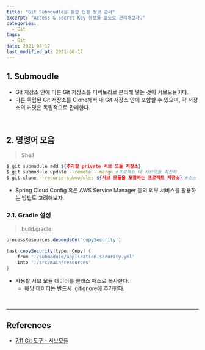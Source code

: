 ```yaml
---
title: "Git Submoudle을 통한 민감 정보 관리"
excerpt: "Access & Secret Key 정보를 별도로 관리해보자."
categories:
  - Git
tags:
  - Git
date: 2021-08-17
last_modified_at: 2021-08-17
---
```


## 1. Submoudle

* Git 저장소 안에 다른 Git 저장소를 디렉토리로 분리해 넣는 것이 서브모듈이다.
* 다른 독립된 Git 저장소를 Clone해서 내 Git 저장소 안에 포함할 수 있으며, 각 저장소의 커밋은 독립적으로 관리한다.

<br>

## 2. 명령어 모음

> Shell

```bash
$ git submodule add ${추가할 private 서브 모듈 저장소}
$ git submodule update --remote --merge #프로젝트 내 서브모듈 최신화
$ git clone --recurse-submodules ${서브 모듈을 포함하는 프로젝트 저장소} #소스 코드를 내려 받을 때 서브 모듈을 함께 받음
```

* Spring Cloud Config 혹은 AWS Service Manager 등의 외부 서비스를 활용하는 방법도 고려해보자.

### 2.1. Gradle 설정

> build.gradle

```groovy
processResources.dependsOn('copySecurity')

task copySecurity(type: Copy) {
    from './submodule/application-security.yml'
    into './src/main/resources'
}
```

* 사용할 서브 모듈 데이터를 클래스 패스로 복사한다.
  * 해당 데이터는 반드시 .gitignore에 추가한다.

<br>

---

## References

* [7.11 Git 도구 - 서브모듈](https://git-scm.com/book/ko/v2/Git-%EB%8F%84%EA%B5%AC-%EC%84%9C%EB%B8%8C%EB%AA%A8%EB%93%88)
